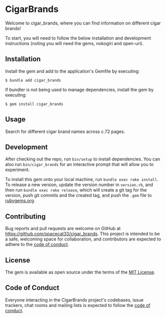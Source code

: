 # CigarBrands

Welcome to cigar_brands, where you can find information on different cigar brands!

To start, you will need to follow the below installation and development instructions (noting you will need the gems, nokogiri and open-uri).

## Installation

Install the gem and add to the application's Gemfile by executing:

    $ bundle add cigar_brands

If bundler is not being used to manage dependencies, install the gem by executing:

    $ gem install cigar_brands

## Usage

Search for different cigar brand names across c.72 pages.

## Development

After checking out the repo, run `bin/setup` to install dependencies. You can also run `bin/cigar_brands` for an interactive prompt that will allow you to experiment.

To install this gem onto your local machine, run `bundle exec rake install`. To release a new version, update the version number in `version.rb`, and then run `bundle exec rake release`, which will create a git tag for the version, push git commits and the created tag, and push the `.gem` file to [rubygems.org](https://rubygems.org).

## Contributing

Bug reports and pull requests are welcome on GitHub at https://github.com/spacecat33/cigar_brands. This project is intended to be a safe, welcoming space for collaboration, and contributors are expected to adhere to the [code of conduct](https://github.com/spacecat33/cigar_brands/blob/main/CODE_OF_CONDUCT.md).

## License

The gem is available as open source under the terms of the [MIT License](https://opensource.org/licenses/MIT).

## Code of Conduct

Everyone interacting in the CigarBrands project's codebases, issue trackers, chat rooms and mailing lists is expected to follow the [code of conduct](https://github.com/[USERNAME]/cigar_brands/blob/main/CODE_OF_CONDUCT.md).
